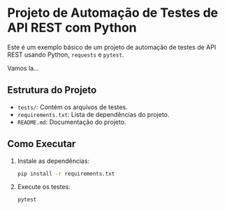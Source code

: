 # Projeto de Automação de Testes de API REST com Python

Este é um exemplo básico de um projeto de automação de testes de API REST usando Python, `requests` e `pytest`.

Vamos la...

## Estrutura do Projeto

- `tests/`: Contém os arquivos de testes.
- `requirements.txt`: Lista de dependências do projeto.
- `README.md`: Documentação do projeto.

## Como Executar

1. Instale as dependências:
    ```bash
    pip install -r requirements.txt
    ```

2. Execute os testes:
    ```bash
    pytest
    ```
